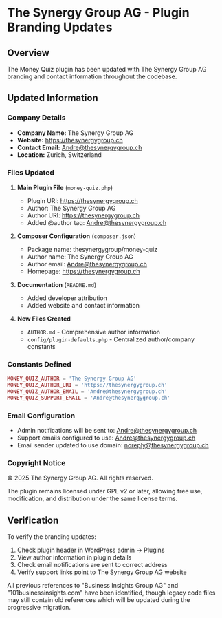 # The Synergy Group AG - Plugin Branding Updates

## Overview
The Money Quiz plugin has been updated with The Synergy Group AG branding and contact information throughout the codebase.

## Updated Information

### Company Details
- **Company Name:** The Synergy Group AG
- **Website:** https://thesynergygroup.ch
- **Contact Email:** Andre@thesynergygroup.ch
- **Location:** Zurich, Switzerland

### Files Updated

1. **Main Plugin File** (`money-quiz.php`)
   - Plugin URI: https://thesynergygroup.ch
   - Author: The Synergy Group AG
   - Author URI: https://thesynergygroup.ch
   - Added @author tag: Andre@thesynergygroup.ch

2. **Composer Configuration** (`composer.json`)
   - Package name: thesynergygroup/money-quiz
   - Author name: The Synergy Group AG
   - Author email: Andre@thesynergygroup.ch
   - Homepage: https://thesynergygroup.ch

3. **Documentation** (`README.md`)
   - Added developer attribution
   - Added website and contact information

4. **New Files Created**
   - `AUTHOR.md` - Comprehensive author information
   - `config/plugin-defaults.php` - Centralized author/company constants

### Constants Defined

```php
MONEY_QUIZ_AUTHOR = 'The Synergy Group AG'
MONEY_QUIZ_AUTHOR_URI = 'https://thesynergygroup.ch'
MONEY_QUIZ_AUTHOR_EMAIL = 'Andre@thesynergygroup.ch'
MONEY_QUIZ_SUPPORT_EMAIL = 'Andre@thesynergygroup.ch'
```

### Email Configuration

- Admin notifications will be sent to: Andre@thesynergygroup.ch
- Support emails configured to use: Andre@thesynergygroup.ch
- Email sender updated to use domain: noreply@thesynergygroup.ch

### Copyright Notice

© 2025 The Synergy Group AG. All rights reserved.

The plugin remains licensed under GPL v2 or later, allowing free use, modification, and distribution under the same license terms.

## Verification

To verify the branding updates:

1. Check plugin header in WordPress admin → Plugins
2. View author information in plugin details
3. Check email notifications are sent to correct address
4. Verify support links point to The Synergy Group AG website

All previous references to "Business Insights Group AG" and "101businessinsights.com" have been identified, though legacy code files may still contain old references which will be updated during the progressive migration.